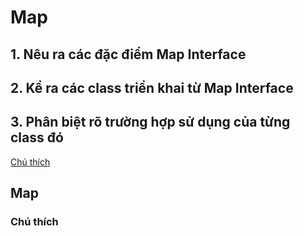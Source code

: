 # Map

## 1. Nêu ra các đặc điểm Map Interface
## 2. Kể ra các class triển khai từ Map Interface
## 3. Phân biệt rõ trường hợp sử dụng của từng class đó

[Chú thích](#chú-thích)
## Map

### Chú thích
